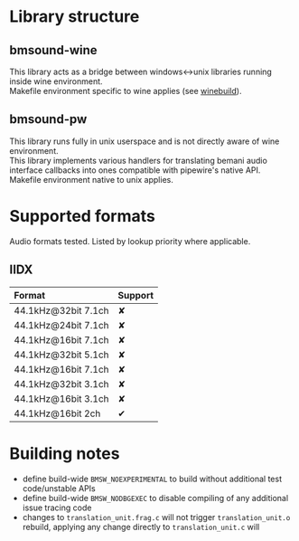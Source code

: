 # Library structure

## bmsound-wine
This library acts as a bridge between windows<->unix libraries running inside wine environment.              
Makefile environment specific to wine applies (see [winebuild](https://www.winehq.org/docs/winebuild)).           

## bmsound-pw
This library runs fully in unix userspace and is not directly aware of wine environment.             
This library implements various handlers for translating bemani audio interface callbacks into ones compatible with pipewire's native API.                
Makefile environment native to unix applies.           

# Supported formats
Audio formats tested. Listed by lookup priority where applicable.

## IIDX
| Format              | Support  |
|:--------------------|:---------|
| 44.1kHz@32bit 7.1ch | &#10008; |
| 44.1kHz@24bit 7.1ch | &#10008; |
| 44.1kHz@16bit 7.1ch | &#10008; |
| 44.1kHz@32bit 5.1ch | &#10008; |
| 44.1kHz@16bit 7.1ch | &#10008; |
| 44.1kHz@32bit 3.1ch | &#10008; |
| 44.1kHz@16bit 3.1ch | &#10008; |
| 44.1kHz@16bit 2ch   | &#10004; |

# Building notes
* define build-wide `BMSW_NOEXPERIMENTAL` to build without additional test code/unstable APIs
* define build-wide `BMSW_NODBGEXEC` to disable compiling of any additional issue tracing code
* changes to `translation_unit.frag.c` will not trigger `translation_unit.o` rebuild, applying any change directly to `translation_unit.c` will
